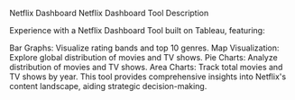 Netflix Dashboard 
Netflix Dashboard Tool Description

Experience with a Netflix Dashboard Tool built on Tableau, featuring:

Bar Graphs: Visualize rating bands and top 10 genres.
Map Visualization: Explore global distribution of movies and TV shows.
Pie Charts: Analyze distribution of movies and TV shows.
Area Charts: Track total movies and TV shows by year.
This tool provides comprehensive insights into Netflix's content landscape, aiding strategic decision-making.
